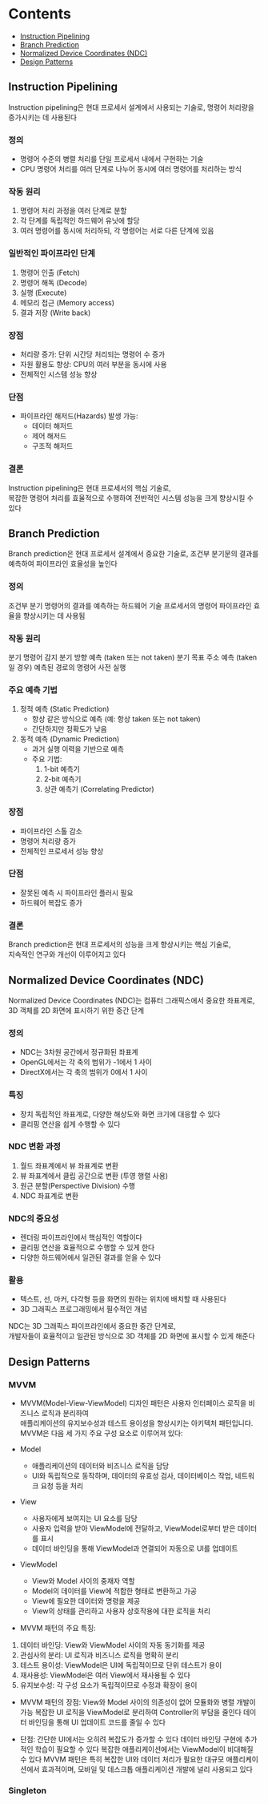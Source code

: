 ﻿# Contents
- [Instruction Pipelining](#Instruction-Pipelining)
- [Branch Prediction](#Branch-Prediction)
- [Normalized Device Coordinates (NDC)](#Normalized-Device-Coordinates-(NDC))
- [Design Patterns](#Desing-Patterns)

## Instruction Pipelining
Instruction pipelining은 현대 프로세서 설계에서 사용되는 기술로, 명령어 처리량을 증가시키는 데 사용된다

### 정의
- 명령어 수준의 병렬 처리를 단일 프로세서 내에서 구현하는 기술
- CPU 명령어 처리를 여러 단계로 나누어 동시에 여러 명령어를 처리하는 방식

### 작동 원리
1. 명령어 처리 과정을 여러 단계로 분할
1. 각 단계를 독립적인 하드웨어 유닛에 할당
1. 여러 명령어를 동시에 처리하되, 각 명령어는 서로 다른 단계에 있음

### 일반적인 파이프라인 단계
1. 명령어 인출 (Fetch)
1. 명령어 해독 (Decode)
1. 실행 (Execute)
1. 메모리 접근 (Memory access)
1. 결과 저장 (Write back)

### 장점
- 처리량 증가: 단위 시간당 처리되는 명령어 수 증가
- 자원 활용도 향상: CPU의 여러 부분을 동시에 사용
- 전체적인 시스템 성능 향상

### 단점
- 파이프라인 해저드(Hazards) 발생 가능:
	- 데이터 해저드
	- 제어 해저드
	- 구조적 해저드

### 결론
Instruction pipelining은 현대 프로세서의 핵심 기술로,  
복잡한 명령어 처리를 효율적으로 수행하여 전반적인 시스템 성능을 크게 향상시킬 수 있다

## Branch Prediction
Branch prediction은 현대 프로세서 설계에서 중요한 기술로, 조건부 분기문의 결과를 예측하여 파이프라인 효율성을 높인다

### 정의
조건부 분기 명령어의 결과를 예측하는 하드웨어 기술
프로세서의 명령어 파이프라인 효율을 향상시키는 데 사용됨

### 작동 원리
분기 명령어 감지
분기 방향 예측 (taken 또는 not taken)
분기 목표 주소 예측 (taken일 경우)
예측된 경로의 명령어 사전 실행

### 주요 예측 기법
1. 정적 예측 (Static Prediction)
	- 항상 같은 방식으로 예측 (예: 항상 taken 또는 not taken)
	- 간단하지만 정확도가 낮음
1. 동적 예측 (Dynamic Prediction)
	- 과거 실행 이력을 기반으로 예측
	- 주요 기법:
		1. 1-bit 예측기
		1. 2-bit 예측기
		1. 상관 예측기 (Correlating Predictor)

### 장점
- 파이프라인 스톨 감소
- 명령어 처리량 증가
- 전체적인 프로세서 성능 향상

### 단점
- 잘못된 예측 시 파이프라인 플러시 필요
- 하드웨어 복잡도 증가

### 결론
Branch prediction은 현대 프로세서의 성능을 크게 향상시키는 핵심 기술로,  
지속적인 연구와 개선이 이루어지고 있다

## Normalized Device Coordinates (NDC)
Normalized Device Coordinates (NDC)는 컴퓨터 그래픽스에서 중요한 좌표계로, 3D 객체를 2D 화면에 표시하기 위한 중간 단계

### 정의
- NDC는 3차원 공간에서 정규화된 좌표계
- OpenGL에서는 각 축의 범위가 -1에서 1 사이
- DirectX에서는 각 축의 범위가 0에서 1 사이

### 특징
- 장치 독립적인 좌표계로, 다양한 해상도와 화면 크기에 대응할 수 있다
- 클리핑 연산을 쉽게 수행할 수 있다

### NDC 변환 과정
1. 월드 좌표계에서 뷰 좌표계로 변환
2. 뷰 좌표계에서 클립 공간으로 변환 (투영 행렬 사용)
3. 원근 분할(Perspective Division) 수행
4. NDC 좌표계로 변환

### NDC의 중요성
- 렌더링 파이프라인에서 핵심적인 역할이다
- 클리핑 연산을 효율적으로 수행할 수 있게 한다
- 다양한 하드웨어에서 일관된 결과를 얻을 수 있다

### 활용
- 텍스트, 선, 마커, 다각형 등을 화면의 원하는 위치에 배치할 때 사용된다
- 3D 그래픽스 프로그래밍에서 필수적인 개념

NDC는 3D 그래픽스 파이프라인에서 중요한 중간 단계로,  
개발자들이 효율적이고 일관된 방식으로 3D 객체를 2D 화면에 표시할 수 있게 해준다

## Design Patterns
### MVVM
- MVVM(Model-View-ViewModel) 디자인 패턴은 사용자 인터페이스 로직을 비즈니스 로직과 분리하여  
애플리케이션의 유지보수성과 테스트 용이성을 향상시키는 아키텍처 패턴입니다.  
MVVM은 다음 세 가지 주요 구성 요소로 이루어져 있다:  

- Model
	- 애플리케이션의 데이터와 비즈니스 로직을 담당
	- UI와 독립적으로 동작하며, 데이터의 유효성 검사, 데이터베이스 작업, 네트워크 요청 등을 처리

- View
	- 사용자에게 보여지는 UI 요소를 담당
	- 사용자 입력을 받아 ViewModel에 전달하고, ViewModel로부터 받은 데이터를 표시
	- 데이터 바인딩을 통해 ViewModel과 연결되어 자동으로 UI를 업데이트

- ViewModel
	- View와 Model 사이의 중재자 역할
	- Model의 데이터를 View에 적합한 형태로 변환하고 가공
	- View에 필요한 데이터와 명령을 제공
	- View의 상태를 관리하고 사용자 상호작용에 대한 로직을 처리

- MVVM 패턴의 주요 특징:
1. 데이터 바인딩: View와 ViewModel 사이의 자동 동기화를 제공
1. 관심사의 분리: UI 로직과 비즈니스 로직을 명확히 분리
1. 테스트 용이성: ViewModel은 UI에 독립적이므로 단위 테스트가 용이
1. 재사용성: ViewModel은 여러 View에서 재사용될 수 있다
1. 유지보수성: 각 구성 요소가 독립적이므로 수정과 확장이 용이

- MVVM 패턴의 장점:
View와 Model 사이의 의존성이 없어 모듈화와 병렬 개발이 가능
복잡한 UI 로직을 ViewModel로 분리하여 Controller의 부담을 줄인다
데이터 바인딩을 통해 UI 업데이트 코드를 줄일 수 있다

- 단점:
간단한 UI에서는 오히려 복잡도가 증가할 수 있다
데이터 바인딩 구현에 추가적인 학습이 필요할 수 있다
복잡한 애플리케이션에서는 ViewModel이 비대해질 수 있다
MVVM 패턴은 특히 복잡한 UI와 데이터 처리가 필요한 대규모 애플리케이션에서 효과적이며, 모바일 및 데스크톱 애플리케이션 개발에 널리 사용되고 있다

### Singleton